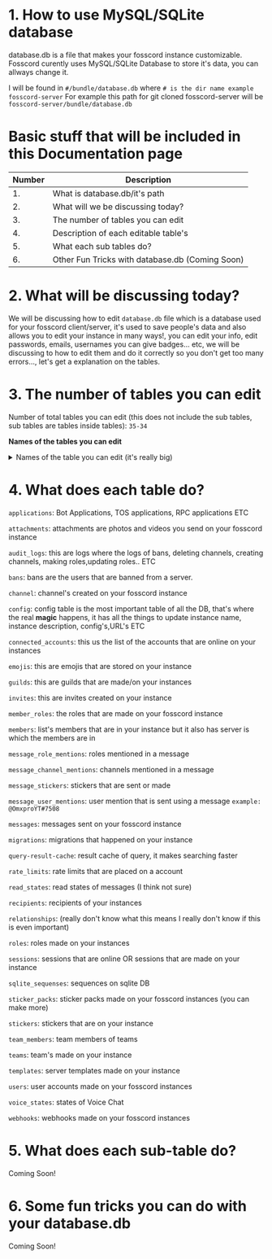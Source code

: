 # 1. How to use MySQL/SQLite database
 database.db is a file that makes your fosscord instance customizable. Fosscord curently uses MySQL/SQLite Database to store it's data, you can allways change it.

I will be found in `#/bundle/database.db` where `# is the dir name example fosscord-server`
For example this path for git cloned fosscord-server will be `fosscord-server/bundle/database.db`

# Basic stuff that will be included in this Documentation page
| Number | Description |
|---|---|
| 1. | What is database.db/it's path |
| 2. | What will we be discussing today? |
| 3. | The number of tables you can edit |
| 4. | Description of each editable table's |
| 5. | What each sub tables do? |
| 6. | Other Fun Tricks with database.db (Coming Soon) |

# 2. What will be discussing today?
We will be discussing how to edit `database.db` file which is a database used for your fosscord client/server, it's used to save people's data and also allows you to edit your instance in many ways!, you can edit your info, edit passwords, emails, usernames you can give badges... etc, we will be discussing to how to edit them and do it correctly so you don't get too many errors..., let's get a explanation on the tables.

# 3. The number of tables you can edit

Number of total tables you can edit (this does not include the sub tables, sub tables are tables inside tables): `35-34`

**Names of the tables you can edit**
<details>
<summary>Names of the table you can edit (it's really big)</summary>
<br>
1. applications<br/>
2. attachments<br/>
3. audit_logs<br/>
4. bans<br/>
5. channels<br/>
6. config<br/>
7. connected_accounts<br/>
8. emojis<br/>
9. guilds<br/>
10. invites<br/>
11. member_roles<br/>
12. members<br/>
13. message_channel_mentions<br/>
14. message_role_mentions<br/>
15. message_stickers<br/>
16. message_user_mentions<br/>
17. messages<br/>
18. migrations<br/>
19. query-result-cache<br/>
20. rate_limits<br/>
21. read_states<br/>
22. recipients<br/>
23. relationship<br/>
24. roles<br/>
25. sessions<br/>
26. sqlite_sequence<br/>
27. sticker_packs<br/>
28. stickers<br/>
29. team_members<br/>
30. teams<br/>
31. templates<br/>
32. users<br/>
33. voice_states<br/>
34. webhooks<br/>
</summary>
</details>

# 4. What does each table do?
`applications`: Bot Applications, TOS applications, RPC applications ETC

`attachments`: attachments are photos and videos you send on your fosscord instance

`audit_logs`: this are logs where the logs of bans, deleting channels, creating channels, making roles,updating roles.. ETC

`bans`: bans are the users that are banned from a server.

`channel`: channel's created on your fosscord instance

`config`: config table is the most important table of all the DB, that's where the real **magic** happens, it has all the things to update instance name, instance description, config's,URL's ETC

`connected_accounts`: this us the list of the accounts that are online on your instances

`emojis`: this are emojis that are stored on your instance

`guilds`: this are guilds that are made/on your instances

`invites`: this are invites created on your instance

`member_roles`: the roles that are made on your fosscord instance 

`members`: list's members that are in your instance but it also has server is which the members are in

`message_role_mentions`: roles mentioned in a message

`message_channel_mentions`: channels mentioned in a message

`message_stickers`: stickers that are sent or made

`message_user_mentions`: user mention that is sent using a message `example: @OmxproYT#7508`

`messages`: messages sent on your fosscord instance

`migrations`: migrations that happened on your instance 

`query-result-cache`: result cache of query, it makes searching faster

`rate_limits`: rate limits that are placed on a account

`read_states`: read states of messages (I think not sure)

`recipients`: recipients of your instances 

`relationships`: (really don't know what this means I really don't know if this is even important)

`roles`: roles made on your instances

`sessions`: sessions that are online OR sessions that are made on your instance 

`sqlite_sequenses`: sequences on sqlite DB

`sticker_packs`: sticker packs made on your fosscord instances (you can make more)

`stickers`: stickers that are on your instance

`team_members`: team members of teams

`teams`: team's made on your instance

`templates`: server templates made on your instance

`users`: user accounts made on your fosscord instances

`voice_states`: states of Voice Chat

`webhooks`: webhooks made on your fosscord instances

# 5. What does each sub-table do?
Coming Soon!

# 6. Some fun tricks you can do with your database.db
Coming Soon!
